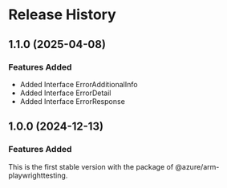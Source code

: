 # Release History
    
## 1.1.0 (2025-04-08)
    
### Features Added

  - Added Interface ErrorAdditionalInfo
  - Added Interface ErrorDetail
  - Added Interface ErrorResponse
    
    
## 1.0.0 (2024-12-13)

### Features Added

This is the first stable version with the package of @azure/arm-playwrighttesting.
